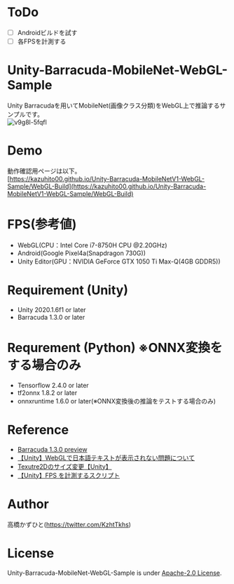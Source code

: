 # ToDo
- [ ] Androidビルドを試す
- [ ] 各FPSを計測する

# Unity-Barracuda-MobileNet-WebGL-Sample
Unity Barracudaを用いてMobileNet(画像クラス分類)をWebGL上で推論するサンプルです。<br>
![v9g8l-5fqfl](https://user-images.githubusercontent.com/37477845/107118246-1549c680-68c3-11eb-8bb3-961881a20158.gif)

# Demo
動作確認用ページは以下。<br>
[https://kazuhito00.github.io/Unity-Barracuda-MobileNetV1-WebGL-Sample/WebGL-Build](https://kazuhito00.github.io/Unity-Barracuda-MobileNetV1-WebGL-Sample/WebGL-Build)

# FPS(参考値)
* WebGL(CPU：Intel Core i7-8750H CPU @2.20GHz)
* Android(Google Pixel4a(Snapdragon 730G))
* Unity Editor(GPU：NVIDIA GeForce GTX 1050 Ti Max-Q(4GB GDDR5))

# Requirement (Unity)
* Unity 2020.1.6f1 or later
* Barracuda 1.3.0 or later

# Requrement (Python) ※ONNX変換をする場合のみ
* Tensorflow 2.4.0 or later
* tf2onnx 1.8.2 or later
* onnxruntime 1.6.0 or later(※ONNX変換後の推論をテストする場合のみ)

# Reference
* [Barracuda 1.3.0 preview](https://docs.unity3d.com/Packages/com.unity.barracuda@1.3/manual/index.html)
* [【Unity】WebGLで日本語テキストが表示されない問題について](https://chiritsumo-blog.com/unity-webgl-japanese/)
* [Texutre2Dのサイズ変更【Unity】](https://kan-kikuchi.hatenablog.com/entry/TextureScale)
* [【Unity】FPS を計測するスクリプト](https://baba-s.hatenablog.com/entry/2019/05/04/220500)

# Author
高橋かずひと(https://twitter.com/KzhtTkhs)
 
# License 
Unity-Barracuda-MobileNet-WebGL-Sample is under [Apache-2.0 License](LICENSE).

